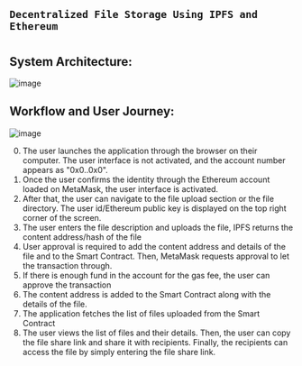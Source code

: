 ## ``` Decentralized File Storage Using IPFS and Ethereum ```

#

## System Architecture:
![image](https://user-images.githubusercontent.com/86140201/145105138-1361c20e-8240-4877-8255-04bad286e71b.png)


## Workflow and User Journey:
![image](https://user-images.githubusercontent.com/86140201/145106641-326305f2-bc72-4125-a6b8-686b851dc00f.png)

0)	The user launches the application through the browser on their computer. The user interface is not activated, and the account number appears as "0x0..0x0".    
1)	Once the user confirms the identity through the Ethereum account loaded on MetaMask, the user interface is activated.
2)	After that, the user can navigate to the file upload section or the file directory. The user id/Ethereum public key is displayed on the top right corner of the screen.
3)	The user enters the file description and uploads the file, IPFS returns the content address/hash of the file
4)	User approval is required to add the content address and details of the file and to the Smart Contract. Then, MetaMask requests approval to let the transaction through.
5)	If there is enough fund in the account for the gas fee, the user can approve the transaction
6)	The content address is added to the Smart Contract along with the details of the file.
7)	The application fetches the list of files uploaded from the Smart Contract
8)	The user views the list of files and their details. Then, the user can copy the file share link and share it with recipients. Finally, the recipients can access the file by simply entering the file share link. 
